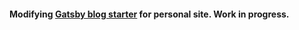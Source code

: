 <h4>
  Modifying <a href="https://github.com/alxshelepenok/gatsby-starter-lumen/">Gatsby blog starter</a> for personal site. Work in progress.
</h4>